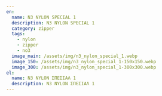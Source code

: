 ```yaml
---
en:
  name: N3 NYLON SPECIAL 1
  description: N3 NYLON SPECIAL 1
  category: zipper
  tags:
    - nylon
    - zipper
    - no3
  image_main: /assets/img/n3_nylon_special_1.webp
  image_150: /assets/img/n3_nylon_special_1-150x150.webp
  image_300: /assets/img/n3_nylon_special_1-300x300.webp
el:
  name: N3 NYLON ΣΠΕΣΙΑΛ 1
  description: N3 NYLON ΣΠΕΣΙΑΛ 1
---
```

